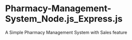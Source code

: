 # Pharmacy-Management-System_Node.js_Express.js
A Simple Pharmacy Management System with Sales feature
